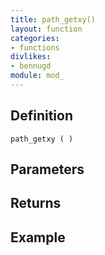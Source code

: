 ```yaml
---
title: path_getxy()
layout: function
categories:
- functions
divlikes:
- bennugd
module: mod_
---
```


## Definition

    path_getxy ( )

## Parameters

## Returns

## Example

